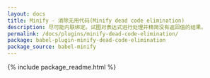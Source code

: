 ```yaml
---
layout: docs
title: Minify - 消除无用代码(Minify dead code elimination)
description: 尽可能内联绑定。试图对表达式进行处理并精简没有返回值的结果。
permalink: /docs/plugins/minify-dead-code-elimination/
package: babel-plugin-minify-dead-code-elimination
package_source: babel-minify
---
```


{% include package_readme.html %}